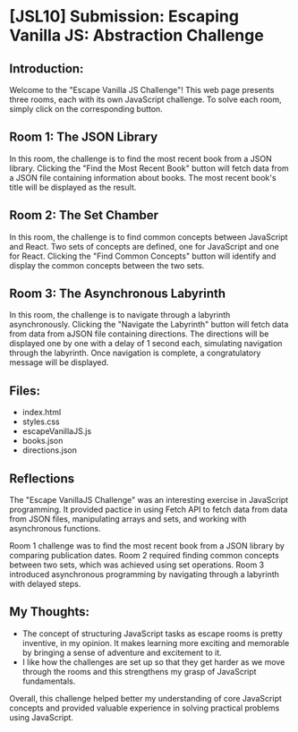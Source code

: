 # [JSL10] Submission: Escaping Vanilla JS: Abstraction Challenge
## Introduction:
Welcome to the "Escape Vanilla JS Challenge"! This web page presents three rooms, each with its own JavaScript challenge. To solve each room, simply click on the corresponding button.

## Room 1: The JSON Library
In this room, the challenge is to find the most recent book from a JSON library. Clicking the "Find the Most Recent Book" button will fetch data from a JSON file containing information about books. The most recent book's title will be displayed as the result.

## Room 2: The Set Chamber
In this room, the challenge is to find common concepts between JavaScript and React. Two sets of concepts are defined, one for JavaScript and one for React. Clicking the "Find Common Concepts" button will identify and display the common concepts between the two sets.

## Room 3: The Asynchronous Labyrinth
In this room, the challenge is to navigate through a labyrinth asynchronously. Clicking the "Navigate the Labyrinth" button will fetch data from data from aJSON file containing directions. The directions will be displayed one by one with a delay of 1 second each, simulating navigation through the labyrinth. Once navigation is complete, a congratulatory message will be displayed.


## Files:
* index.html
* styles.css
* escapeVanillaJS.js
* books.json
* directions.json


## Reflections
The "Escape VanillaJS Challenge" was an interesting exercise in JavaScript programming. It provided pactice in using Fetch API to fetch data from data from JSON files, manipulating arrays and sets, and working with asynchronous functions.

Room 1 challenge was to find the most recent book from a JSON library by comparing publication dates. Room 2 required finding common concepts between two sets, which was achieved using set operations. Room 3 introduced asynchronous programming by navigating through a labyrinth with delayed steps.

## My Thoughts:
* The concept of structuring JavaScript tasks as escape rooms is pretty inventive, in my opinion. It makes learning more exciting and memorable by bringing a sense of adventure and excitement to it.
* I like how the challenges are set up so that they get harder as we move through the rooms and this strengthens my grasp of JavaScript fundamentals.

Overall, this challenge helped better my understanding of core JavaScript concepts and provided valuable experience in solving practical problems using JavaScript.
